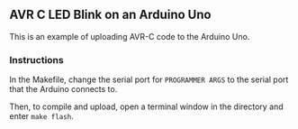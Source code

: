 ## AVR C LED Blink on an Arduino Uno

This is an example of uploading AVR-C code to the Arduino Uno.

### Instructions

In the Makefile, change the serial port for `PROGRAMMER ARGS` to the serial port that the Arduino connects to.

Then, to compile and upload, open a terminal window in the directory and enter `make flash`.

